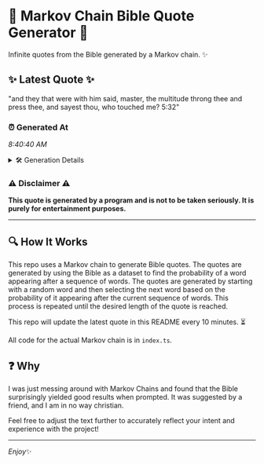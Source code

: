 # 📖 Markov Chain Bible Quote Generator 📖

Infinite quotes from the Bible generated by a Markov chain. ✨

## ✨ Latest Quote ✨
"and they that were with him said, master, the multitude throng thee and press thee, and sayest thou, who touched me? 5:32"

### ⏰ Generated At
*8:40:40 AM*

<details>
    <summary>🛠️ Generation Details</summary>
    <p>
        <strong>🌱 Seed:</strong> and<br>
        <strong>🔄 Iterations:</strong> 21<br>
        <strong>📜 Context History:</strong><br>[ and ]: they<br>[ and, they ]: that<br>[ and, they, that ]: were<br>[ and, they, that, were ]: with<br>[ and, they, that, were, with ]: him<br>[ and, they, that, were, with, him ]: said,<br>[ they, that, were, with, him, said, ]: master,<br>[ that, were, with, him, said,, master, ]: the<br>[ were, with, him, said,, master,, the ]: multitude<br>[ with, him, said,, master,, the, multitude ]: throng<br>[ him, said,, master,, the, multitude, throng ]: thee<br>[ said,, master,, the, multitude, throng, thee ]: and<br>[ master,, the, multitude, throng, thee, and ]: press<br>[ the, multitude, throng, thee, and, press ]: thee,<br>[ multitude, throng, thee, and, press, thee, ]: and<br>[ throng, thee, and, press, thee,, and ]: sayest<br>[ thee, and, press, thee,, and, sayest ]: thou,<br>[ and, press, thee,, and, sayest, thou, ]: who<br>[ press, thee,, and, sayest, thou,, who ]: touched<br>[ thee,, and, sayest, thou,, who, touched ]: me?<br>[ and, sayest, thou,, who, touched, me? ]: 5:32<br>
    </p>
</details>

### ⚠️ Disclaimer ⚠️
**This quote is generated by a program and is not to be taken seriously. It is purely for entertainment purposes.**

---

## 🔍 How It Works

This repo uses a Markov chain to generate Bible quotes. The quotes are generated by using the Bible as a dataset to find the probability of a word appearing after a sequence of words. The quotes are generated by starting with a random word and then selecting the next word based on the probability of it appearing after the current sequence of words. This process is repeated until the desired length of the quote is reached.

This repo will update the latest quote in this README every 10 minutes. ⏳

All code for the actual Markov chain is in `index.ts`.

## ❓ Why

I was just messing around with Markov Chains and found that the Bible surprisingly yielded good results when prompted. 
It was suggested by a friend, and I am in no way christian.

Feel free to adjust the text further to accurately reflect your intent and experience with the project!

---

*Enjoy*✨
